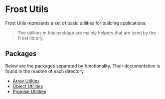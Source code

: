 # Frost Utils

Frost Utils represents a set of basic utilities for building applications.

> The utilities in this package are mainly helpers that are used by the Frost library, 

## Packages

Below are the packages separated by functionality. Their documentation is found in the readme of each directory

- [Array Utilties](https://github.com/Bashkir15/frost/tree/master/packages/frost-utils/src/array)
- [Object Utilities](https://github.com/Bashkir15/frost/tree/master/packages/frost-utils/src/objects)
- [Promise Utilities](https://github.com/Bashkir15/frost/tree/master/packages/frost-utils/src/promise)
